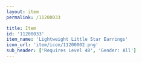```yaml
---
layout: item
permalink: /11200033

title: Item
id: '11200033'
item_name: 'Lightweight Little Star Earrings'
icon_url: 'item/icon/11200002.png'
sub_header: ['Requires Level 48', 'Gender: All']
---
```

